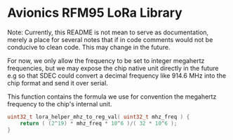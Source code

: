 # Avionics RFM95 LoRa Library

Note: Currently, this README is not mean to serve as documentation, merely a place for several notes that if in code comments would not be conducive to clean code. This may change in the future.


 For now, we only allow the frequency to be set to integer megahertz frequencies, but we may expose the chip native unit directly in the future e.g so that SDEC could convert a decimal frequency like 914.6 MHz into the chip format and send it over serial.

 This function contains the formula we use for convention the megahertz frequency to the chip's internal unit.
```C
uint32_t lora_helper_mhz_to_reg_val( uint32_t mhz_freq ) {
    return ( (2^19) * mhz_freq * 10^6 )/( 32 * 10^6 );
}
```